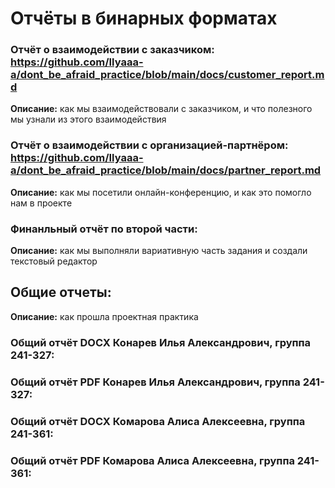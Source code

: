 # Отчёты в бинарных форматах

### Отчёт о взаимодействии с заказчиком: https://github.com/Ilyaaa-a/dont_be_afraid_practice/blob/main/docs/customer_report.md    
**Описание:** как мы взаимодействовали с заказчиком, и что полезного мы узнали из этого взаимодействия

### Отчёт о взаимодействии с организацией-партнёром: https://github.com/Ilyaaa-a/dont_be_afraid_practice/blob/main/docs/partner_report.md    
**Описание:** как мы посетили онлайн-конференцию, и как это помогло нам в проекте

### Финанльный отчёт по второй части:     
**Описание:** как мы выполняли вариативную часть задания и создали текстовый редактор

## Общие отчеты:       
**Описание:** как прошла проектная практика     

### Общий отчёт DOCX Конарев Илья Александрович, группа 241-327:    
### Общий отчёт PDF Конарев Илья Александрович, группа 241-327:    

### Общий отчёт DOCX Комарова Алиса Алексеевна, группа 241-361:    
### Общий отчёт PDF Комарова Алиса Алексеевна, группа 241-361: 
